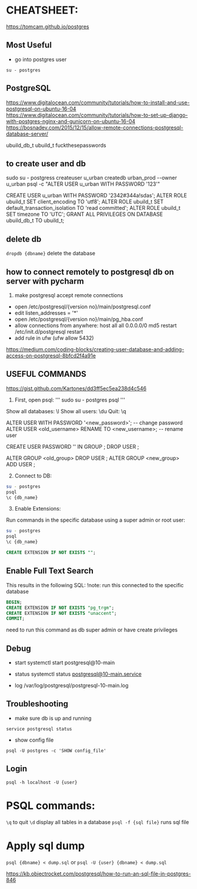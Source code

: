 # CHEATSHEET:
https://tomcam.github.io/postgres

## Most Useful

- go into postgres user
```
su - postgres
```


## PostgreSQL

https://www.digitalocean.com/community/tutorials/how-to-install-and-use-postgresql-on-ubuntu-16-04
https://www.digitalocean.com/community/tutorials/how-to-set-up-django-with-postgres-nginx-and-gunicorn-on-ubuntu-16-04
https://bosnadev.com/2015/12/15/allow-remote-connections-postgresql-database-server/

ubuild_db_t
ubuild_t
fuckthesepasswords

## to create user and db
sudo su - postgress
createuser u_urban
createdb urban_prod --owner u_urban
psql -c "ALTER USER u_urban WITH PASSWORD '123'"

CREATE USER u_urban WITH PASSWORD '2342#344a!sdas';
ALTER ROLE ubuild_t SET client_encoding TO 'utf8';
ALTER ROLE ubuild_t SET default_transaction_isolation TO 'read committed';
ALTER ROLE ubuild_t SET timezone TO 'UTC';
GRANT ALL PRIVILEGES ON DATABASE ubuild_db_t TO ubuild_t;

## delete db
`dropdb {dbname}` delete the database

## how to connect remotely to postgresql db on server with pycharm
1. make postgresql accept remote connections
 - open /etc/postgresql/{version no}/main/postgresql.conf
 - edit listen_addresses = '*'  
 - open /etc/postgresql/{version no}/main/pg_hba.conf
 - allow connections from anywhere: host all all 0.0.0.0/0 md5
 restart
 /etc/init.d/postgresql restart
 - add rule in ufw (ufw allow 5432)


 https://medium.com/coding-blocks/creating-user-database-and-adding-access-on-postgresql-8bfcd2f4a91e


## USEFUL COMMANDS
https://gist.github.com/Kartones/dd3ff5ec5ea238d4c546

1. First, open psql:
'''
sudo su - postgres
psql
'''

Show all databases: \l
Show all users: \du
Quit: \q


ALTER USER <username> WITH PASSWORD '<new_password>';  -- change password
ALTER USER <old_username> RENAME TO <new_username>;    -- rename user

CREATE USER <username> PASSWORD '<password>' IN GROUP <group>;
DROP USER <username>;

ALTER GROUP <old_group> DROP USER <username>;
ALTER GROUP <new_group> ADD USER <username>;

2. Connect to DB:
```bash
su - postgres
psql
\c {db_name}
```

3. Enable Extensions:

Run commands in the specific database using a super admin or root user:

```bash
su - postgres
psql
\c {db_name}
```
```sql
CREATE EXTENSION IF NOT EXISTS "";
```

## Enable Full Text Search

This results in the following SQL:
!note: run this connected to the specific database
```sql
BEGIN;
CREATE EXTENSION IF NOT EXISTS "pg_trgm";
CREATE EXTENSION IF NOT EXISTS "unaccent";
COMMIT;
```
need to run this command as db super admin or have create privileges

## Debug

- start
systemctl start postgresql@10-main

- status
systemctl status postgresql@10-main.service

- log
/var/log/postgresql/postgresql-10-main.log

## Troubleshooting

- make sure db is up and running

```
service postgresql status
```

- show config file
```
psql -U postgres -c 'SHOW config_file'
```

## Login

```
psql -h localhost -U {user}
```


# PSQL commands:

`\q` to quit
`\d` display all tables in a database
`psql -f {sql file}` runs sql file

# Apply sql dump
`psql {dbname} < dump.sql` or `psql -U {user} {dbname} < dump.sql`

https://kb.objectrocket.com/postgresql/how-to-run-an-sql-file-in-postgres-846
